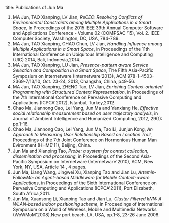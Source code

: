 title: Publications of Jun Ma

1. MA Jun, TAO Xianping, LV Jian, *ReCEC: Resolving Conflicts of Environmental Constraints among Multiple Applications in a Smart Space*,  In Proceedings of the 2015 IEEE 39th Annual Computer Software and Applications Conference - Volume 02 (COMPSAC '15), Vol. 2. IEEE Computer Society, Washington, DC, USA, 784-789. 
2. MA Jun, TAO Xianping, CHAO Chun, LV Jian, *Handling Influence among Multiple Applications in a Smart Space*, in Proceedings of the 11th International Conference on Ubiquitous Intelligence and Computing (UIC) 2014, Bali, Indonesia,2014.
3. MA Jun, TAO Xianping, LU Jian, *Presence-pattern aware Service Selection and Composition in a Smart Space*, The Fifth Asia-Pacific Symposium on Internetware (Internetware'2013), ACM 978-1-4503-2369-7/13/10, Oct. 23-24, 2013, Changsha, China, p49-56.
4. MA Jun, TAO Xianping, ZHENG Tao, LV Jian, *Enriching Context-oriented Programming with Structured Context Representation*, in Proceedings of the 7th International Conference on Pervasive Computing and Applications (ICPCA'2012), Istanbul, Turkey,2012.
5. Chao Ma, Jiannong Cao, Lei Yang, Jun Ma and Yanxiang He, *Effective social relationship measurement based on user trajectory analysis*, in Journal of Ambient Intelligence and Humanized Computing, 2012, 29(1): pp.1-16.
6. Chao Ma, Jiannong Cao, Lei Yang, Jun Ma, Tao Li, Junjun Kong, *An Approach to Measuring User Relationship Based on Location Trail*, Proceedings of the 7th Joint Conference on Hormonious Human Man Evironment (HHME'11), Beijing, China.
7. Jun Ma and Xianping Tao, *Probe: a system for context collection, dissemination and processing*, in Proceedings of the Second Asia-Pacific Symposium on Internetware (Internetware'2010), ACM, New York, NY, USA, Article 14 , 4 pages.
8. Jun Ma, Liang Wang, Jingwei Xu, Xianping Tao and Jian Lu, *Artemis-FollowMe: an Agent-based Middleware for Mobile Context-aware Applications*, in Proceedings of the Sixth International Conference on Pervasive Computing and Applications (ICPCA'2011), Port Elizabeth, South Africa,2011.
9. Jun Ma, Xuansong Li, Xianping Tao and Jian Lu, *Cluster Filtered kNN: A WLAN-based indoor positioning scheme*, in Proceedings of International Symposium on a World of Wireless, Mobile and Multimedia Networks (WoWMoM'2008).New port beach, LA, USA, pp.1-8, 23-26 June 2008.

